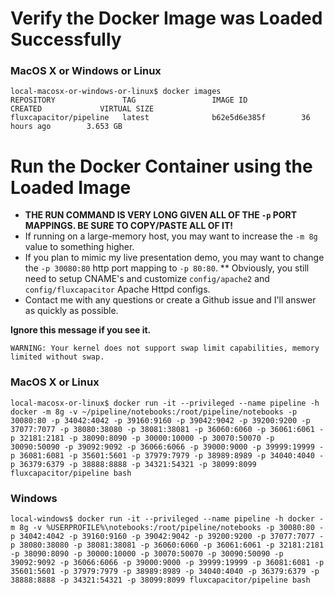 # Verify the Docker Image was Loaded Successfully
### MacOS X or Windows or Linux
```
local-macosx-or-windows-or-linux$ docker images
REPOSITORY               TAG                 IMAGE ID            CREATED             VIRTUAL SIZE
fluxcapacitor/pipeline   latest              b62e5d6e385f        36 hours ago        3.653 GB
```

# Run the Docker Container using the Loaded Image
* **THE RUN COMMAND IS VERY LONG GIVEN ALL OF THE `-p` PORT MAPPINGS.  BE SURE TO COPY/PASTE ALL OF IT!**
* If running on a large-memory host, you may want to increase the `-m 8g` value to something higher.
* If you plan to mimic my live presentation demo, you may want to change the `-p 30080:80` http port mapping to `-p 80:80`.
** Obviously, you still need to setup CNAME's and customize `config/apache2` and `config/fluxcapacitor` Apache Httpd configs.
* Contact me with any questions or create a Github issue and I'll answer as quickly as possible.

**Ignore this message if you see it.**
```
WARNING: Your kernel does not support swap limit capabilities, memory limited without swap.
```

### MacOS X or Linux
```
local-macosx-or-linux$ docker run -it --privileged --name pipeline -h docker -m 8g -v ~/pipeline/notebooks:/root/pipeline/notebooks -p 30080:80 -p 34042:4042 -p 39160:9160 -p 39042:9042 -p 39200:9200 -p 37077:7077 -p 38080:38080 -p 38081:38081 -p 36060:6060 -p 36061:6061 -p 32181:2181 -p 38090:8090 -p 30000:10000 -p 30070:50070 -p 30090:50090 -p 39092:9092 -p 36066:6066 -p 39000:9000 -p 39999:19999 -p 36081:6081 -p 35601:5601 -p 37979:7979 -p 38989:8989 -p 34040:4040 -p 36379:6379 -p 38888:8888 -p 34321:54321 -p 38099:8099 fluxcapacitor/pipeline bash
```

### Windows
```
local-windows$ docker run -it --privileged --name pipeline -h docker -m 8g -v %USERPROFILE%\notebooks:/root/pipeline/notebooks -p 30080:80 -p 34042:4042 -p 39160:9160 -p 39042:9042 -p 39200:9200 -p 37077:7077 -p 38080:38080 -p 38081:38081 -p 36060:6060 -p 36061:6061 -p 32181:2181 -p 38090:8090 -p 30000:10000 -p 30070:50070 -p 30090:50090 -p 39092:9092 -p 36066:6066 -p 39000:9000 -p 39999:19999 -p 36081:6081 -p 35601:5601 -p 37979:7979 -p 38989:8989 -p 34040:4040 -p 36379:6379 -p 38888:8888 -p 34321:54321 -p 38099:8099 fluxcapacitor/pipeline bash
```